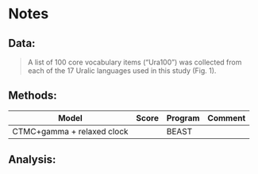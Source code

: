 # Notes


## Data:

> A list of 100 core vocabulary items (“Ura100”) was collected from each of the 17 Uralic
> languages used in this study (Fig. 1).

## Methods:

| Model                                | Score    | Program         | Comment            |
|--------------------------------------|----------|-----------------|--------------------|
| CTMC+gamma + relaxed clock           |          | BEAST           |                    |


## Analysis:

